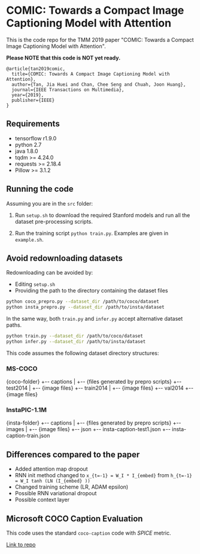 COMIC: Towards a Compact Image Captioning Model with Attention
===================

This is the code repo for the TMM 2019 paper "COMIC: Towards a Compact Image Captioning Model with Attention".

**Please NOTE that this code is NOT yet ready.**

```
@article{tan2019comic,
  title={COMIC: Towards A Compact Image Captioning Model with Attention},
  author={Tan, Jia Huei and Chan, Chee Seng and Chuah, Joon Huang},
  journal={IEEE Transactions on Multimedia},
  year={2019},
  publisher={IEEE}
}
```

## Requirements ##
- tensorflow r1.9.0
- python 2.7
- java 1.8.0
- tqdm >= 4.24.0
- requests >= 2.18.4
- Pillow >= 3.1.2


## Running the code ##
Assuming you are in the `src` folder:

1. Run `setup.sh` to download the required Stanford models 
and run all the dataset pre-processing scripts.

1. Run the training script `python train.py`. 
Examples are given in `example.sh`.


## Avoid redownloading datasets ##
Redownloading can be avoided by:
- Editing `setup.sh`
- Providing the path to the directory containing the dataset files

```bash
python coco_prepro.py --dataset_dir /path/to/coco/dataset
python insta_prepro.py --dataset_dir /path/to/insta/dataset
```

In the same way, both `train.py` and `infer.py` accept alternative dataset paths.

```bash
python train.py --dataset_dir /path/to/coco/dataset
python infer.py --dataset_dir /path/to/insta/dataset
```

This code assumes the following dataset directory structures:

### MS-COCO
{coco-folder}
+-- captions
|   +-- {files generated by prepro scripts}
+-- test2014
|   +-- {image files}
+-- train2014
|   +-- {image files}
+-- val2014
    +-- {image files}

### InstaPIC-1.1M
{insta-folder}
+-- captions
|   +-- {files generated by prepro scripts}
+-- images
|   +-- {image files}
+-- json
    +-- insta-caption-test1.json
    +-- insta-caption-train.json


## Differences compared to the paper ##
- Added attention map dropout
- RNN init method changed to `x_{t=-1} = W_I * I_{embed}`
from `h_{t=-1} = W_I tanh (LN (I_{embed} ))`
- Changed training scheme (LR, ADAM epsilon)
- Possible RNN variational dropout
- Possible context layer


## Microsoft COCO Caption Evaluation
This code uses the standard `coco-caption` code with *SPICE* metric.

[Link to repo](https://github.com/tylin/coco-caption/tree/3a9afb2682141a03e1cdc02b0df6770d2c884f6f)



